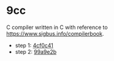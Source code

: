 # 9cc
C compiler written in C with reference to https://www.sigbus.info/compilerbook.

- step 1: [4cf0c41](https://github.com/tokizuoh/9cc/commit/4cf0c41aa8d48e28bf2a20409ba412332aea63cf)
- step 2: [99a9e2b](https://github.com/tokizuoh/9cc/commit/99a9e2b701a02a3ebd2297cd782415d95ccd30c8)
